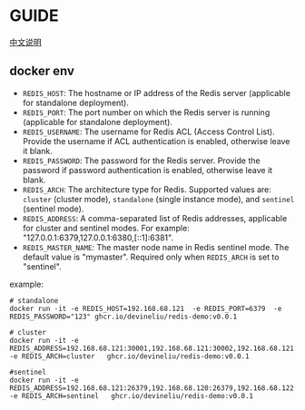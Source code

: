 # GUIDE



[中文说明](docs/readme_cn.md)

## docker env

- `REDIS_HOST`: The hostname or IP address of the Redis server (applicable for standalone deployment).
- `REDIS_PORT`: The port number on which the Redis server is running (applicable for standalone deployment).
- `REDIS_USERNAME`: The username for Redis ACL (Access Control List). Provide the username if ACL authentication is enabled, otherwise leave it blank.
- `REDIS_PASSWORD`: The password for the Redis server. Provide the password if password authentication is enabled, otherwise leave it blank.
- `REDIS_ARCH`: The architecture type for Redis. Supported values are: `cluster` (cluster mode), `standalone` (single instance mode), and `sentinel` (sentinel mode).
- `REDIS_ADDRESS`: A comma-separated list of Redis addresses, applicable for cluster and sentinel modes. For example: "127.0.0.1:6379,127.0.0.1:6380,[::1]:6381".
- `REDIS_MASTER_NAME`: The master node name in Redis sentinel mode. The default value is "mymaster". Required only when `REDIS_ARCH` is set to "sentinel".

example:
```
# standalone
docker run -it -e REDIS_HOST=192.168.68.121  -e REDIS_PORT=6379  -e REDIS_PASSWORD="123" ghcr.io/devineliu/redis-demo:v0.0.1

# cluster 
docker run -it -e REDIS_ADDRESS=192.168.68.121:30001,192.168.68.121:30002,192.168.68.121:30003  -e REDIS_ARCH=cluster   ghcr.io/devineliu/redis-demo:v0.0.1

#sentinel
docker run -it -e REDIS_ADDRESS=192.168.68.121:26379,192.168.68.120:26379,192.168.68.122:26379  -e REDIS_ARCH=sentinel   ghcr.io/devineliu/redis-demo:v0.0.1



```
